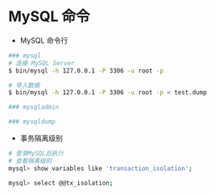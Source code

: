 # MySQL 命令

* MySQL 命令行

```bash
### mysql
# 连接 MySQL Server
$ bin/mysql -h 127.0.0.1 -P 3306 -u root -p

# 导入数据
$ bin/mysql -h 127.0.0.1 -P 3306 -u root -p < test.dump

### mysqladmin

### mysqldump
```

* 事务隔离级别

```bash
# 登录MySQL后执行
# 查看隔离级别
mysql> show variables like 'transaction_isolation';

mysql> select @@tx_isolation;
```



